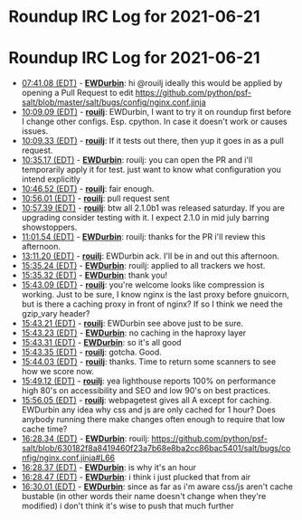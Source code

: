 # Roundup IRC Log for 2021-06-21 #
# Roundup IRC Log for 2021-06-21
* <a href="#07:41.08" id="07:41.08">07:41.08 (EDT)</a> - __[EWDurbin](https://github.com/EWDurbin)__: hi @rouilj ideally this would be applied by opening a Pull Request to edit <https://github.com/python/psf-salt/blob/master/salt/bugs/config/nginx.conf.jinja>
* <a href="#10:09.09" id="10:09.09">10:09.09 (EDT)</a> - __[rouilj](https://github.com/rouilj)__: EWDurbin,  I want to try it on roundup first before I change other configs. Esp. cpython. In case it doesn't work or causes issues.
* <a href="#10:09.33" id="10:09.33">10:09.33 (EDT)</a> - __[rouilj](https://github.com/rouilj)__: If it tests out there, then yup it goes in as a pull request.
* <a href="#10:35.17" id="10:35.17">10:35.17 (EDT)</a> - __[EWDurbin](https://github.com/EWDurbin)__: rouilj: you can open the PR and i'll temporarily apply it for test. just want to know what configuration you intend explicitly
* <a href="#10:46.52" id="10:46.52">10:46.52 (EDT)</a> - __[rouilj](https://github.com/rouilj)__: fair enough.
* <a href="#10:56.01" id="10:56.01">10:56.01 (EDT)</a> - __[rouilj](https://github.com/rouilj)__: pull request sent
* <a href="#10:57.39" id="10:57.39">10:57.39 (EDT)</a> - __[rouilj](https://github.com/rouilj)__: btw all 2.1.0b1 was released saturday. If you are upgrading consider testing with it. I expect 2.1.0 in mid july barring showstoppers.
* <a href="#11:01.54" id="11:01.54">11:01.54 (EDT)</a> - __[EWDurbin](https://github.com/EWDurbin)__: rouilj: thanks for the PR i'll review this afternoon.
* <a href="#13:11.20" id="13:11.20">13:11.20 (EDT)</a> - __[rouilj](https://github.com/rouilj)__: EWDurbin ack. I'll be in and out this afternoon.
* <a href="#15:35.24" id="15:35.24">15:35.24 (EDT)</a> - __[EWDurbin](https://github.com/EWDurbin)__: rouilj: applied to all trackers we host.
* <a href="#15:35.32" id="15:35.32">15:35.32 (EDT)</a> - __[EWDurbin](https://github.com/EWDurbin)__: thank you!
* <a href="#15:43.09" id="15:43.09">15:43.09 (EDT)</a> - __[rouilj](https://github.com/rouilj)__: you're welcome looks like compression is working. Just to be sure, I know nginx is the last proxy before gnuicorn, but is there a caching proxy in front of nginx? If so I think we need the gzip_vary header?
* <a href="#15:43.21" id="15:43.21">15:43.21 (EDT)</a> - __[rouilj](https://github.com/rouilj)__: EWDurbin see above just to be sure.
* <a href="#15:43.23" id="15:43.23">15:43.23 (EDT)</a> - __[EWDurbin](https://github.com/EWDurbin)__: no caching in the haproxy layer
* <a href="#15:43.31" id="15:43.31">15:43.31 (EDT)</a> - __[EWDurbin](https://github.com/EWDurbin)__: so it's all good
* <a href="#15:43.35" id="15:43.35">15:43.35 (EDT)</a> - __[rouilj](https://github.com/rouilj)__: gotcha. Good.
* <a href="#15:44.03" id="15:44.03">15:44.03 (EDT)</a> - __[rouilj](https://github.com/rouilj)__: thanks. Time to return some scanners to see how we score now.
* <a href="#15:49.12" id="15:49.12">15:49.12 (EDT)</a> - __[rouilj](https://github.com/rouilj)__: yea lighthouse reports 100% on performance high 80's on accessibility and SEO and low 90's on best practices.
* <a href="#15:56.05" id="15:56.05">15:56.05 (EDT)</a> - __[rouilj](https://github.com/rouilj)__: webpagetest gives all A except for caching. EWDurbin any idea why css and js are only cached for 1 hour? Does anybody running there make changes often enough to require that low cache time?
* <a href="#16:28.34" id="16:28.34">16:28.34 (EDT)</a> - __[EWDurbin](https://github.com/EWDurbin)__: rouilj: <https://github.com/python/psf-salt/blob/630182f8a8419460f23a7b68e8ba2cc86bac5401/salt/bugs/config/nginx.conf.jinja#L66>
* <a href="#16:28.37" id="16:28.37">16:28.37 (EDT)</a> - __[EWDurbin](https://github.com/EWDurbin)__: is why it's an hour
* <a href="#16:28.47" id="16:28.47">16:28.47 (EDT)</a> - __[EWDurbin](https://github.com/EWDurbin)__: i think i just plucked that from air
* <a href="#16:30.01" id="16:30.01">16:30.01 (EDT)</a> - __[EWDurbin](https://github.com/EWDurbin)__: since as far as i'm aware css/js aren't cache bustable (in other words their name doesn't change when they're modified) i don't think it's wise to push that much further
